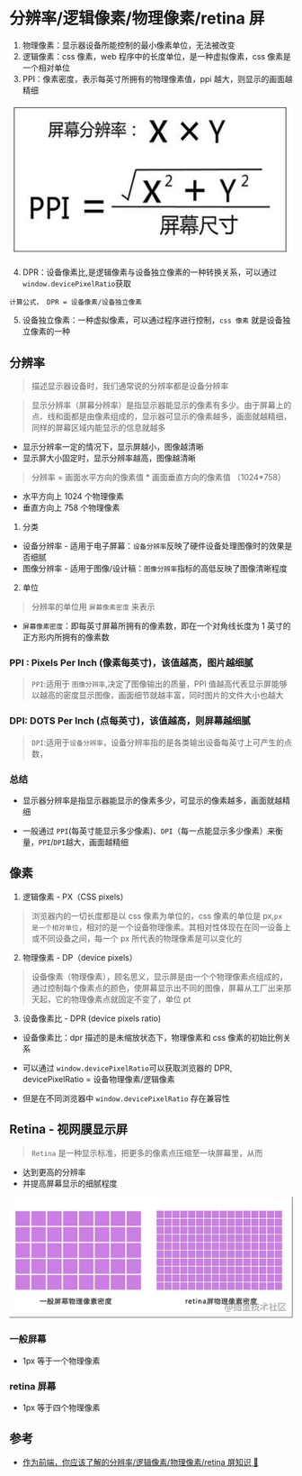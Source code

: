 # 分辨率/逻辑像素/物理像素/retina 屏

1. 物理像素：显示器设备所能控制的最小像素单位，无法被改变
2. 逻辑像素：css 像素，web 程序中的长度单位，是一种虚拟像素，css 像素是一个相对单位
3. PPI：像素密度，表示每英寸所拥有的物理像素值，ppi 越大，则显示的画面越精细

![ppi计算公式](/images/CSS/ppi计算公式.png)

4. DPR：设备像素比,是逻辑像素与设备独立像素的一种转换关系，可以通过`window.devicePixelRatio`获取

`计算公式， DPR = 设备像素/设备独立像素`

5. 设备独立像素：一种虚拟像素，可以通过程序进行控制，`css 像素` 就是设备独立像素的一种

## 分辨率

> 描述显示器设备时，我们通常说的分辨率都是设备分辨率

> 显示分辨率（屏幕分辨率）是指显示器能显示的像素有多少。由于屏幕上的点、线和面都是由像素组成的，显示器可显示的像素越多，画面就越精细，同样的屏幕区域内能显示的信息就越多

- 显示分辨率一定的情况下，显示屏越小，图像越清晰
- 显示屏大小固定时，显示分辨率越高，图像越清晰

> 分辨率 = 画面水平方向的像素值 * 画面垂直方向的像素值 （1024*758）

- 水平方向上 1024 个物理像素
- 垂直方向上 758 个物理像素

1. 分类

- 设备分辨率 - 适用于电子屏幕：`设备分辨率`反映了硬件设备处理图像时的效果是否细腻
- 图像分辨率 - 适用于图像/设计稿：`图像分辨率`指标的高低反映了图像清晰程度

2. 单位

> 分辨率的单位用 `屏幕像素密度` 来表示

- `屏幕像素密度`：即每英寸屏幕所拥有的像素数，即在一个对角线长度为 1 英寸的正方形内所拥有的像素数

### PPI : Pixels Per Inch (像素每英寸)，该值越高，图片越细腻

> `PPI`:适用于 `图像分辨率`,决定了图像输出的质量，PPI 值越高代表显示屏能够以越高的密度显示图像，画面细节就越丰富，同时图片的文件大小也越大

### DPI: DOTS Per Inch (点每英寸)，该值越高，则屏幕越细腻

> `DPI`:适用于`设备分辨率`，设备分辨率指的是各类输出设备每英寸上可产生的点数，

### 总结

- 显示器分辨率是指显示器能显示的像素多少，可显示的像素越多，画面就越精细

- 一般通过 `PPI`(每英寸能显示多少像素)、`DPI`（每一点能显示多少像素）来衡量，`PPI`/`DPI`越大，画面越精细

## 像素

1. 逻辑像素 - PX（CSS pixels）

> 浏览器内的一切长度都是以 css 像素为单位的，css 像素的单位是 px,`px 是一个相对单位`，相对的是一个设备物理像素。其相对性体现在在同一设备上或不同设备之间，每一个 px 所代表的物理像素是可以变化的

2. 物理像素 - DP（device pixels）

> 设备像素（物理像素），顾名思义，显示屏是由一个个物理像素点组成的，通过控制每个像素点的颜色，使屏幕显示出不同的图像，屏幕从工厂出来那天起，它的物理像素点就固定不变了，单位 pt

3. 设备像素比 - DPR (device pixels ratio)

- 设备像素比：dpr 描述的是未缩放状态下，物理像素和 css 像素的初始比例关系

- 可以通过 `window.devicePixelRatio`可以获取浏览器的 DPR, devicePixelRatio = 设备物理像素/逻辑像素

- 但是在不同浏览器中 `window.devicePixelRatio` 存在兼容性

## Retina - 视网膜显示屏

> `Retina` 是一种显示标准，把更多的像素点压缩至一块屏幕里，从而

- 达到更高的分辨率
- 并提高屏幕显示的细腻程度

![一般屏幕与retina屏幕像素密度对比](/images/CSS/一般屏幕与retina屏幕像素密度对比.png)

### 一般屏幕

- 1px 等于一个物理像素

### retina 屏幕

- 1px 等于四个物理像素

## 参考

- [作为前端，你应该了解的分辨率/逻辑像素/物理像素/retina 屏知识 🧐](https://juejin.cn/post/6918323869824909319#heading-23)
